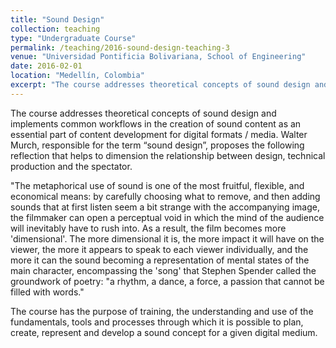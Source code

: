 ```yaml
---
title: "Sound Design"
collection: teaching
type: "Undergraduate Course"
permalink: /teaching/2016-sound-design-teaching-3
venue: "Universidad Pontificia Bolivariana, School of Engineering"
date: 2016-02-01
location: "Medellín, Colombia"
excerpt: "The course addresses theoretical concepts of sound design and implements common workflows in the creation of sound content as an essential part of content development for digital formats/media. [Read more](https://antonioescamilla.github.io/teaching/2016-sound-design-teaching-3)"
---
```


The course addresses theoretical concepts of sound design and implements common workflows in the creation of sound content as an essential part of content development for digital formats / media. Walter Murch, responsible for the term “sound design”, proposes the following reflection that helps to dimension the relationship between design, technical production and the spectator.

"The metaphorical use of sound is one of the most fruitful, flexible, and economical means: by carefully choosing what to remove, and then adding sounds that at first listen seem a bit strange with the accompanying image, the filmmaker can open a perceptual void in which the mind of the audience will inevitably have to rush into. As a result, the film becomes more 'dimensional'. The more dimensional it is, the more impact it will have on the viewer, the more it appears to speak to each viewer individually, and the more it can the sound becoming a representation of mental states of the main character, encompassing the 'song' that Stephen Spender called the groundwork of poetry: "a rhythm, a dance, a force, a passion that cannot be filled with words."

The course has the purpose of training, the understanding and use of the fundamentals, tools and processes through which it is possible to plan, create, represent and develop a sound concept for a given digital medium.
